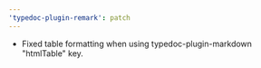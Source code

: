 ```yaml
---
'typedoc-plugin-remark': patch
---
```


- Fixed table formatting when using typedoc-plugin-markdown "htmlTable" key.
